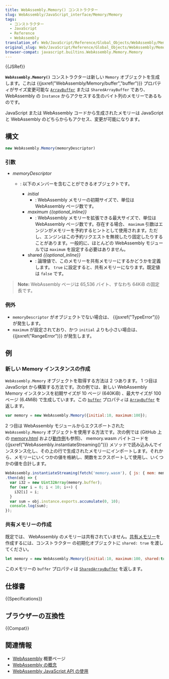 ```yaml
---
title: WebAssembly.Memory() コンストラクター
slug: WebAssembly/JavaScript_interface/Memory/Memory
tags:
  - コンストラクター
  - JavaScript
  - Reference
  - WebAssembly
translation_of: Web/JavaScript/Reference/Global_Objects/WebAssembly/Memory/Memory
original_slug: Web/JavaScript/Reference/Global_Objects/WebAssembly/Memory/Memory
browser-compat: javascript.builtins.WebAssembly.Memory.Memory
---
```

{{JSRef}}

**`WebAssembly.Memory()`** コンストラクターは新しい `Memory` オブジェクトを生成します。これは {{jsxref("WebAssembly/Memory/buffer","buffer")}} プロパティがサイズ変更可能な [`ArrayBuffer`](/ja/docs/Web/JavaScript/Reference/Global_Objects/ArrayBuffer) または `SharedArrayBuffer` であり、 WebAssembly の `Instance` からアクセスする生のバイト列のメモリーであるものです。

JavaScript または WebAssembly コードから生成されたメモリーは JavaScript と WebAssembly のどちらからもアクセス、変更が可能になります。

## 構文

```js
new WebAssembly.Memory(memoryDescriptor)
```

### 引数

- _memoryDescriptor_

  - : 以下のメンバーを含むことができるオブジェクトです。

    - _initial_
      - : WebAssembly メモリーの初期サイズで、単位は WebAssembly ページ数です。
    - _maximum {{optional_inline}}_
      - : WebAssembly メモリーを拡張できる最大サイズで、単位は WebAssembly ページ数です。存在する場合、 `maximum` 引数はエンジンがメモリーを予約するヒントとして使用されます。ただし、エンジンはこの予約リクエストを無視したり固定したりすることがあります。一般的に、ほとんどの WebAssembly モジュールでは `maximum` を設定する必要はありません。
    - shared _{{optional_inline}}_
      - : 論理値で、このメモリーを共有メモリーにするかどうかを定義します。 `true` に設定すると、共有メモリーになります。既定値は `false` です。

> **Note:** WebAssembly ページは 65,536 バイト、すなわち 64KiB の固定長です。

### 例外

- `memoryDescriptor` がオブジェクトでない場合は、 {{jsxref("TypeError")}} が発生します。
- `maximum` が設定されており、かつ `initial` よりも小さい場合は、 {{jsxref("RangeError")}} が発生します。

## 例

### 新しい Memory インスタンスの作成

`WebAssembly.Memory` オブジェクトを取得する方法は 2 つあります。 1 つ目は JavaScript から構築する方法です。次の例では、新しい WebAssembly Memory インスタンスを初期サイズが 10 ページ (640KiB) 、最大サイズが 100 ページ (6.4MiB) で生成しています。この [`buffer`](/ja/docs/Web/JavaScript/Reference/Global_Objects/WebAssembly/Memory/buffer) プロパティは [`ArrayBuffer`](/ja/docs/Web/JavaScript/Reference/Global_Objects/ArrayBuffer) を返します。

```js
var memory = new WebAssembly.Memory({initial:10, maximum:100});
```

2 つ目は WebAssembly モジュールからエクスポートされた `WebAssembly.Memory` オブジェクトを使用する方法です。次の例では (GitHub 上の [memory.html](https://github.com/mdn/webassembly-examples/blob/master/js-api-examples/memory.html) および[動作例](https://mdn.github.io/webassembly-examples/js-api-examples/memory.html)も参照)、 memory.wasm バイトコードを {{jsxref("WebAssembly.instantiateStreaming()")}} メソッドで読み込みんでインスタンス化し、その上の行で生成されたメモリーにインポートします。それから、メモリーにいくつかの値を格納し、関数をエクスポートして使用し、いくつかの値を合計します。

```js
WebAssembly.instantiateStreaming(fetch('memory.wasm'), { js: { mem: memory } })
.then(obj => {
  var i32 = new Uint32Array(memory.buffer);
  for (var i = 0; i < 10; i++) {
    i32[i] = i;
  }
  var sum = obj.instance.exports.accumulate(0, 10);
  console.log(sum);
});
```

### 共有メモリーの作成

既定では、 WebAssembly のメモリーは共有されていません。[共有メモリー](/ja/docs/WebAssembly/Understanding_the_text_format#共有メモリー)を作成するには、コンストラクター
の初期化オブジェクトに `shared: true` を渡してください。

```js
let memory = new WebAssembly.Memory({initial:10, maximum:100, shared:true});
```

このメモリーの `buffer` プロパティは [`SharedArrayBuffer`](/ja/docs/Web/JavaScript/Reference/Global_Objects/SharedArrayBuffer) を返します。

## 仕様書

{{Specifications}}

## ブラウザーの互換性

{{Compat}}

## 関連情報

- [WebAssembly](/ja/docs/WebAssembly) 概要ページ
- [WebAssembly の概念](/ja/docs/WebAssembly/Concepts)
- [WebAssembly JavaScript API の使用](/ja/docs/WebAssembly/Using_the_JavaScript_API)
